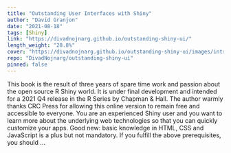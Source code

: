 ```yaml
---
title: "Outstanding User Interfaces with Shiny"
author: "David Granjon"
date: "2021-08-18"
tags: [Shiny]
link: "https://divadnojnarg.github.io/outstanding-shiny-ui/"
length_weight: "28.8%"
cover: "https://divadnojnarg.github.io/outstanding-shiny-ui/images/intro/crc-press-cover.svg"
repo: "DivadNojnarg/outstanding-shiny-ui"
pinned: false
---
```


This book is the result of three years of spare time work and passion about the open source R Shiny world. It is under final development and intended for a 2021 Q4 release in the R Series by Chapman
& Hall. The author warmly thanks CRC Press for allowing this online version to remain free and accessible to everyone. You are an experienced Shiny user and you want to learn more about the underlying web technologies so that you can quickly customize your apps. Good new: basic knowledge in HTML, CSS and JavaScript is a plus but not mandatory. If you fulfill the above prerequisites, you should ...
